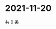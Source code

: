 # 2021-11-20

共 0 条

<!-- BEGIN WEIBO -->
<!-- 最后更新时间 Sat Nov 20 2021 18:08:59 GMT+0800 (China Standard Time) -->

<!-- END WEIBO -->
